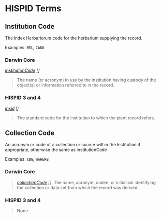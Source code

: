 HISPID Terms
============

## Institution Code

The Index Herbariorum code for the herbarium supplying the record.

Examples: `MEL`, `CANB`

### Darwin Core

_[institutionCode] []_

> The name (or acronym) in use by the institution having custody of the object(s) or information referred to in the record.

### HISPID 3 and 4

_[insid] []_

> The standard code for the Institution to which the plant record refers.

[institutionCode]: http://rs.tdwg.org/dwc/terms/institutionCode
[insid]: http://chah.gov.au/hispid/terms/insid

## Collection Code

An acronym or code of a collection or source within the Institution if appropriate, otherwise the same as institutionCode

Examples: `CBG`, `WAHERB`

### Darwin Core

> _[collectionCode] []_: The name, acronym, coden, or initialism identifying the collection or data set from which the record was derived.

### HISPID 3 and 4

> None.

[collectionCode]: http://rs.tdwg.org/dwc/terms/collectionCode
